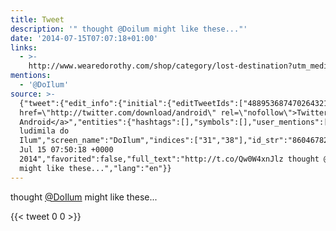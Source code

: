 ```yaml
---
title: Tweet
description: '" thought @Doilum might like these..."'
date: '2014-07-15T07:07:18+01:00'
links:
  - >-
    http://www.wearedorothy.com/shop/category/lost-destination?utm_medium=email&utm_source=Mr+Hyde&utm_campaign=4424350_MH+150714&dm_i=25MP,2MTUM,GCH0BJ,9MFOZ,1
mentions:
  - '@DoIlum'
source: >-
  {"tweet":{"edit_info":{"initial":{"editTweetIds":["488953687470264321"],"editableUntil":"2014-07-15T08:50:18.070Z","editsRemaining":"5","isEditEligible":true}},"retweeted":false,"source":"<a
  href=\"http://twitter.com/download/android\" rel=\"nofollow\">Twitter for
  Android</a>","entities":{"hashtags":[],"symbols":[],"user_mentions":[{"name":"Ana
  ludimila do
  Ilum","screen_name":"DoIlum","indices":["31","38"],"id_str":"860467827140153344","id":"860467827140153344"}],"urls":[{"url":"http://t.co/Qw0W4xnJlz","expanded_url":"http://www.wearedorothy.com/shop/category/lost-destination?utm_medium=email&utm_source=Mr+Hyde&utm_campaign=4424350_MH+150714&dm_i=25MP,2MTUM,GCH0BJ,9MFOZ,1","display_url":"wearedorothy.com/shop/category/…","indices":["0","22"]}]},"display_text_range":["0","58"],"favorite_count":"0","id_str":"488953687470264321","truncated":false,"retweet_count":"0","id":"488953687470264321","possibly_sensitive":false,"created_at":"Tue
  Jul 15 07:50:18 +0000
  2014","favorited":false,"full_text":"http://t.co/Qw0W4xnJlz thought @Doilum
  might like these...","lang":"en"}}
---
```

 thought [@DoIlum](https://twitter.com/@DoIlum) might like these...
    
{{< tweet 0 0 >}}
    
